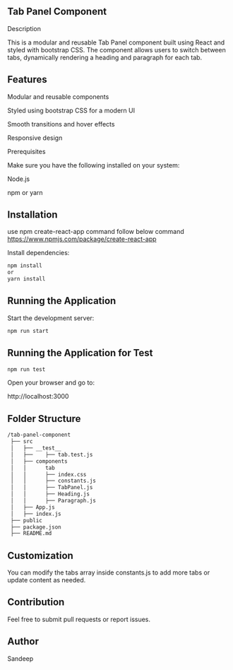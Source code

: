 ## Tab Panel Component

Description

This is a modular and reusable Tab Panel component built using React and styled with bootstrap CSS. The component allows users to switch between tabs, dynamically rendering a heading and paragraph for each tab.

## Features

Modular and reusable components

Styled using bootstrap CSS for a modern UI

Smooth transitions and hover effects

Responsive design

Prerequisites

Make sure you have the following installed on your system:

Node.js

npm or yarn

## Installation

use npm create-react-app command follow below command https://www.npmjs.com/package/create-react-app

Install dependencies:

```bash
npm install
or
yarn install
```


## Running the Application

Start the development server:

```bash
npm run start
```

## Running the Application for Test
```bash
npm run test
```

Open your browser and go to:

http://localhost:3000

## Folder Structure
```bash
/tab-panel-component
 ├── src
 │   ├── __test__
 │   ├──    ├── tab.test.js
 │   ├── components
 │   │      tab
 │   │      ├── index.css
 │   │      ├── constants.js
 │   │      ├── TabPanel.js
 │   │      ├── Heading.js
 │   │      ├── Paragraph.js
 │   ├── App.js
 │   ├── index.js
 ├── public
 ├── package.json
 ├── README.md
 ```

## Customization

You can modify the tabs array inside constants.js to add more tabs or update content as needed.


## Contribution

Feel free to submit pull requests or report issues.

## Author

Sandeep

